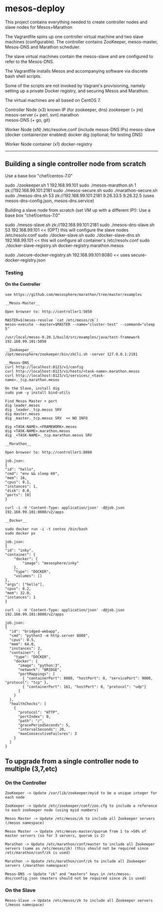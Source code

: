 # mesos-deploy

This project contains everything needed to create controller nodes and slave nodes for Mesos+Marathon

The Vagrantfile spins up one controller virtual machine and two slave machines (configurable). The controller contains ZooKeeper, mesos-master, Mesos-DNS and Marathon scheduler.

The slave virtual machines contain the mesos-slave and are configured to refer to the Mesos-DNS.

The Vagrantfile installs Mesos and accompanying software via discrete bash shell scripts.

Some of the scripts are not invoked by Vagrant's provisioning, namely setting up a private Docker registry, and securing Mesos and Marathon.

The virtual machines are all based on CentOS 7.

Controller Node (x3)
	known IP (for zookeeper, dns)
	zookeeper (+ jre)	
	mesos-server (+ perl, svn)
	marathon  
	mesos-DNS (+ go, git)

Worker Node (xN)
	/etc/resolve.conf (include mesos-DNS IPs)
	mesos-slave (docker containerizer enabled)
	docker
	dig (optional; for testing DNS)

Worker Node container (x1)
	docker-registry

---------------------------------------------------------------------------------------------------------
## Building a single controller node from scratch

Use a base box "chef/centos-7.0"

sudo ./zookeeper.sh 1 192.168.99.101
sudo ./mesos-marathon.sh 1 zk://192.168.99.101:2181
sudo ./mesos-secure.sh
sudo ./marathon-secure.sh
sudo ./mesos-dns.sh 53 zk://192.168.99.101:2181 9.26.33.5 9.26.32.5   (uses mesos-dns-config.json, mesos-dns.service)

Building a slave node from scratch (set VM up with a different IP!):
Use a base box "chef/centos-7.0"

sudo ./mesos-slave.sh zk://192.168.99.101:2181
sudo ./mesos-dns-slave.sh 53 192.168.99.101     << (OPT) this will configure the slave nodes /etc/resolv.conf
sudo ./docker-slave.sh
sudo ./docker-slave-dns.sh 192.168.99.101		<< this will configure all container's /etc/resolv.conf
sudo ./docker-slave-registry.sh docker-registry.marathon.mesos

sudo ./secure-docker-registry.sh 192.168.99.101:8080	<< uses secure-docker-registry.json

### Testing

#### On the Controller
	see https://github.com/mesosphere/marathon/tree/master/examples

	__Mesos-Master__

	Open browser to: http://controller1:5050

	MASTER=$(mesos-resolve `cat /etc/mesos/zk`)
	mesos-execute --master=$MASTER --name="cluster-test" --command="sleep 5"

	/usr/local/mesos-0.20.1/build/src/examples/java/test-framework 192.168.99.101:5050

	__Zookeeper__
	/opt/mesosphere/zookeeper/bin/zkCli.sh -server 127.0.0.1:2181

	__Mesos-DNS__
	curl http://localhost:8123/v1/config
	curl http://localhost:8123/v1/hosts/<task-name>.marathon.mesos
	curl http://localhost:8123/v1/services/_<task-name>._tcp.marathon.mesos

	On the Slave, install dig
	sudo yum -y install bind-utils

	Find Mesos Master + port
	dig leader.mesos
	dig _leader._tcp.mesos SRV
	dig master.mesos
	dig _master._tcp.mesos SRV  << NO INFO

	dig <TASK-NAME>.<FRAMEWORK>.mesos
	dig <TASK-NAME>.marathon.mesos
	dig _<TASK-NAME>._tcp.marathon.mesos SRV

	__Marathon__

	Open browser to: http://controller1:8080

	job.json:
	{
    "id": "hello",
    "cmd": "env && sleep 60",
    "mem": 16,
    "cpus": 0.1,
    "instances": 1,
    "disk": 0.0,
    "ports": [0]
	}

	curl -i -H 'Content-Type: application/json' -d@job.json 192.168.99.101:8080/v2/apps

	__Docker__

	sudo docker run -i -t centos /bin/bash
	sudo docker ps

	job.json:
	{
    "id": "inky", 
    "container": {
        "docker": {
            "image": "mesosphere/inky"
        },
        "type": "DOCKER",
        "volumes": []
    },
    "args": ["hello"],
    "cpus": 0.2,
    "mem": 32.0,
    "instances": 1
	}

	curl -i -H 'Content-Type: application/json' -d@job.json 192.168.99.101:8080/v2/apps

	job.json:
	{
	  "id": "bridged-webapp",
	  "cmd": "python3 -m http.server 8080",
	  "cpus": 0.5,
	  "mem": 64.0,
	  "instances": 2,
	  "container": {
	    "type": "DOCKER",
	    "docker": {
	      "image": "python:3",
	      "network": "BRIDGE",
	      "portMappings": [
	        { "containerPort": 8080, "hostPort": 0, "servicePort": 9000, "protocol": "tcp" },
	        { "containerPort": 161, "hostPort": 0, "protocol": "udp"}
	      ]
	    }
  	  },
  	  "healthChecks": [
    	{
	      "protocol": "HTTP",
	      "portIndex": 0,
	      "path": "/",
	      "gracePeriodSeconds": 5,
	      "intervalSeconds": 20,
	      "maxConsecutiveFailures": 3
	    }
  	  ]
	}


## To upgrade from a single controller node to multiple (3,7,etc)

### On the Controller

	ZooKeeper -> Update /var/lib/zookeeper/myid to be a unique integer for each node  

	ZooKeeper -> Update /etc/zookeeper/conf/zoo.cfg to include a reference to each zookeeper node (using myid numbers)  

	Mesos Master -> Update /etc/mesos/zk to include all Zookeeper servers (/mesos namespace)  

	Mesos Master -> Update /etc/mesos-master/quorum from 1 to >50% of master servers (so for 3 servers, quorum is 2)  

	Marathon -> Update /etc/marathon/conf/master to include all Zookeeper servers (same as /etc/mesos/zk) (this should not be required since /etc/marathon/conf/zk is used)  

	Marathon -> Update /etc/marathon/conf/zk to include all Zookeeper servers (/marathon namespace)  

	Mesos-DNS -> Update "zk" and "masters" keys in /etc/mesos-dns/config.json (masters should not be required since zk is used)  


### On the Slave 

	Mesos-Slave -> Update /etc/mesos/zk to include all Zookeeper servers (/mesos namespace)

